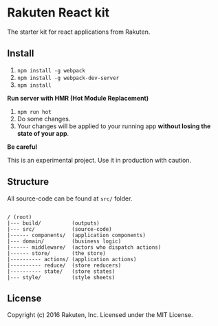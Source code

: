 # Rakuten React kit

The starter kit for react applications from Rakuten.

## Install

1. `npm install -g webpack`
1. `npm install -g webpack-dev-server`
1. `npm install`

**Run server with HMR (Hot Module Replacement)**

1. `npm run hot`
1. Do some changes.
1. Your changes will be applied to your running app **without losing the state of your app**.

**Be careful**

This is an experimental project. Use it in production with caution.

## Structure

All source-code can be found at `src/` folder.

```

/ (root)
|--- build/          (outputs)
|--- src/            (source-code)
|------ components/  (application components)     
|--- domain/         (business logic)
|------ middleware/  (actors who dispatch actions)        
|------ store/       (the store)
|---------- actions/ (application actions)
|---------- reduce/  (store reducers)
|---------- state/   (store states)
|--- style/          (style sheets)

```

## License

Copyright (c) 2016 Rakuten, Inc. Licensed under the MIT License.
